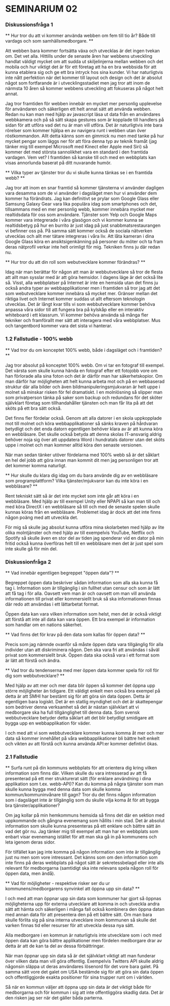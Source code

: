 SEMINARIUM 02
=============

### Diskussionsfråga 1 ###

** Hur tror du att vi kommer använda webben om fem till tio år? Både till vardags och som samhällsmedborgare. **

Att webben bara kommer fortsätta växa och utvecklas är det ingen tvekan om. Det vet alla. Hittills under de senaste åren har webbens utveckling handlat väldigt mycket om att sudda ut skiljelinjerna mellan webben och det mobila och hur viktigt det är för ett företag att ha en bra webbsida för att kunna etablera sig och ge ett bra intryck hos sina kunder. Vi har naturligtvis inte nått perfektion när det kommer till layout och design och det är absolut något som fortfarande är i utvecklingsstadiet men jag tror att inom de närmsta 10 åren så kommer webbens utveckling att fokuseras på något helt annat.

Jag tror framtiden för webben innebär en mycket mer personlig upplevelse för användaren och säkerligen ett helt annat sätt att använda webben. Redan nu kan man med hjälp av javascript läsa ut data från en användares webbkamera och på så sätt skapa gestures som är kopplade till handlers på sidan för att utföra vad det nu är man vill utföra. Det är naturligtvis inte bara rörelser som kommer hjälpa en av navigera runt i webben utan över röstkommandon. Allt detta känns som en gimmick nu men med tanke på hur mycket pengar som läggs ner för att föra denna typ av teknik framåt (jag tänker mig till exempel Microsoft med Kinect eller Apple med Siri) så kommer det med största sannolikhet vara en standard i den framtida vardagen. Vem vet? I framtiden så kanske till och med en webbplats kan visas annorlunda baserat på ditt nuvarande humör.

** Vilka typer av tjänster tror du vi skulle kunna tänkas se i en framtida webb? **

Jag tror att inom en snar framtid så kommer tjänsterna vi använder dagligen vara desamma som de vi använder i dagsläget men hur vi använder dem kommer ha förändrats. Jag kan definitivt se prylar som Google Glass eller Samsung Galaxy Gear vara lika populära idag som smartphones och det, tillsammans med en mer personlig webb, kommer innebära mycket mer realtidsdata för oss som användare. Tjänster som Yelp och Google Maps kommer vara integrerade i våra glasögon och vi kommer kunna se realtidsbetyg på hur en burrito är just idag på just snabbmatsrestaurangen vi befinner oss på. På samma sätt kommer också de sociala nätverken utvecklas och allt mer tätare integreras i våra liv. Att låta kameran i dina Google Glass köra en ansiktsigenkänning på personer du möter och ta fram deras nätprofil verkar inte helt orimligt för mig. Tekniken finns ju där redan nu.

** Hur tror du att din roll som webutvecklare kommer förändras? **

Idag när man berättar för någon att man är webbutvecklare så tror de flesta att allt man sysslar med är att göra hemsidor. I dagens läge är det också lite så. Visst, alla webbplatser på Internet är inte en hemsida utan det finns ju också andra typer av webbapplikationer men i framtiden så tror jag att det som webutvecklare kommer innebära så mycket mer. Gränser mellan det riktiga livet och Internet kommer suddas ut allt eftersom teknologin utvecklas. Det är långt kvar tills vi som webbutvecklare kommer behöva anpassa våra sidor till att fungera bra på kylskåp eller en interaktiv whiteboard i ett klassrum. Vi kommer behöva använda så många fler tekniker och framförallt mer sätt att interagera med våra webbplatser. Mus och tangentbord kommer vara det sista vi hanterar.

### 1.2 Fallstudie - 100% webb ###

** Vad tror du om konceptet 100% webb, både i dagsläget och i framtiden? **

Jag tror absolut på konceptet 100% webb. Om vi tar en fotograf till exempel. Det värsta som skulle kunna hända en fotograf efter ett fotojobb vore om han förlorade alla sina foton och det är därför man har säkerhetskopior. Om man därför har möjligheten att helt kunna arbeta mot och på en webbaserad struktur där alla bilder och även bildmanipuleringsmjukvaran är helt uppe i molnet så minskar risken för fel dramatiskt. I en molnlösning så slipper man som privatperson tänka på saker som backup och redundans för det sköter självklart företag som tillhandahåller tjänsten och man får lita på att det sköts på ett bra sätt också.

Det finns fler fördelar också. Genom att alla datorer i en skola uppkopplade mot till molnet och köra webbapplikationer så sänks kraven på hårdvaran betydligt och det enda datorn egentligen behöver klara av är att kunna köra en webbläsare. Det skulle också betyda att denna skolas IT-ansvarig aldrig behöver noja sig över att uppdatera Word i hundratals datorer utan det sköts uppe i molnet och man kommer alltid köra den senaste versionen.

När man sedan tänker utöver fördelarna med 100% webb så är det såklart en hel del jobb att göra innan man kommit dit men jag personligen tror att det kommer komma naturligt.

** Hur skulle du klara dig idag om du bara använde dig av en webbläsare som programplattform? Vilka tjänster/mjukvaror kan du inte köra i en webbläsare? **

Rent tekniskt sätt så är det inte mycket som inte går att köra i en webbläsare. Med hjälp av till exempel Unity eller NPAPI så kan man till och med köra DirectX i en webbläsare så till och med de senaste spelen skulle kunnas köras från en webbläsare. Problemet idag är dock att det inte finns någon poäng med att utveckla det.

För mig så skulle jag absolut kunna utföra mina skolarbeten med hjälp av lite olika molntjänster och med hjälp av till exempelvis YouTube, Netflix och Spotify så skulle även en stor del av tiden jag spenderar vid en dator på min fritid också kunna överföras helt till en webbläsare men det är just spel som inte skulle gå för min del.

### Diskussionfråga 2 ###

** Vad innebär egentligen begreppet "öppen data"? **

Begreppet öppen data beskriver sådan information som alla ska kunna få tag i. Information som är tillgänglig i sin fullhet utan censur och som är lätt att få tag i för alla. Oavsett vem man är och oavsett om man vill använda informationen till privat eller kommersiellt bruk så ska informationen finnas där redo att användas i ett lättarbetat format.

Öppen data kan vara vilken information som helst, men det är också viktigt att förstå att inte all data kan vara öppen. Ett bra exempel är information som handlar om en nations säkerhet.

** Vad finns det för krav på den data som kallas för öppen data? **

Precis som jag nämnde ovanför så måste öppen data vara tillgänglig för alla individer utan att diskriminera någon. Den ska vara fri att användas i såväl privat som kommersiellt bruk. Öppen data ska också vara i ett format som är lätt att förstå och ändra.

** Vad tror du tendenserna med mer öppen data kommer spela för roll för dig som webbutvecklare? **

Med hjälp av att mer och mer data blir öppen så kommer det öppna upp större möjligheter än tidigare. Ett väldigt enkelt men också bra exempel på detta är att SMHI har bestämt sig för att göra sin data öppen. Detta är egentligen bara logiskt. Det är en statlig myndighet och det är skattepengar som bedriver denna verksamhet så det är nästan självklart att vi medborgare ska ha full tillgänglighet till denna data. Som svensk webbutvecklare betyder detta såklart att det blir betydligt smidigare att bygga upp en webbapplikation för väder.

I och med att vi som webbutvecklare kommer kunna komma åt mer och mer data så kommer innehållet på våra webbapplikationer bli bättre helt enkelt och vikten av att förstå och kunna använda API:er kommer defintivt ökas.

### 2.1 Fallstudie ###

** Surfa runt på din kommuns webbplats för att orientera dig kring vilken information som finns där. Vilken skulle du vara intresserad av att få presenterad på ett mer strukturerat sätt (för enklare användning i dina applikation som t.ex. webb-API)? Kan du komma på några tjänster som man skulle kunna bygga med denna data som skulle komma kommun/kommuninvånare till gagn? Tror du det finns någon information som i dagsläget inte är tillgänglig som du skulle vilja koma åt för att bygga bra tjänster/applikationer?

Om jag kollar på min hemkommuns hemsida så finns det där en sektion med uppkommande och gångna evenemang som hållits i min stad. Det är absolut information som skulle kunna presenteras på ett enklare och bättre sätt än vad det gör nu. Jag tänker mig till exempel att man har en webbplats som enbart visar evenemang istället för att man ska gå in på kommunens och leta igenom deras sidor.

För tilfället kan jag inte komma på någon information som inte är tillgänglig just nu men som vore intressant. Det känns som om den information som inte finns på deras webbplats på något sätt är sekretessbelagd eller inte alls relevant för medborgarna (samtidigt ska inte relevans spela någon roll för öppen data, men ändå).

** Vad för möjligheter - respektive risker ser du ur kommunens/medborgarens synvinkel att öppna upp sin data? **

I och med att man öppnar upp sin data som kommuner har gjort så öppnas möjligheterna upp för externa utvecklare att komma in och utveckla andra sätt att hämta och säkerligen i många fall också kombinera den öppna datan med annan data för att presentera den på ett bättre sätt. Om man bara skulle förlita sig på sina interna utvecklare inom kommunen så skulle det varken finnas tid eller resurser för att utveckla dessa nya sätt.

Alla medborgare i en kommun är naturligtvis inte utvecklare som i och med öppen data kan göra bättre applikationer men fördelen medborgare drar av detta är att de kan ta del av dessa förbättringar.

När man öppnar upp sin data så är det självklart viktigt att man funderar över vilken data man vill göra offentlig. Exempelvis Twitters API skulle aldrig någonsin släppa ut deras användares lösenord för det vore bara galet. På samma sätt vore det galet om USA bestämde sig för att göra sin data öppen och offentliggjorde exakta positioner för sina trupper runt om i världen.

Så när en kommun väljer att öppna upp sin data är det viktigt både för medborgarna och för kommun i sig att inte offentliggöra skadlig data. Det är den risken jag ser när det gäller båda parterna.